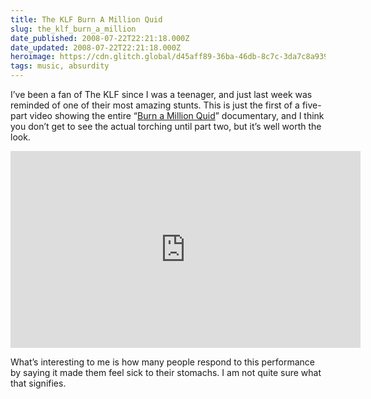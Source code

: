 ```yaml
---
title: The KLF Burn A Million Quid
slug: the_klf_burn_a_million
date_published: 2008-07-22T22:21:18.000Z
date_updated: 2008-07-22T22:21:18.000Z
heroimage: https://cdn.glitch.global/d45aff89-36ba-46db-8c7c-3da7c8a93931/klf-million-quid.jpg?v=1674352718900
tags: music, absurdity
---
```


I’ve been a fan of The KLF since I was a teenager, and just last week was reminded of one of their most amazing stunts. This is just the first of a five-part video showing the entire “[Burn a Million Quid](http://en.wikipedia.org/wiki/K_Foundation_Burn_a_Million_Quid)” documentary, and I think you don’t get to see the actual torching until part two, but it’s well worth the look.

<iframe width="560" height="315" src="https://www.youtube-nocookie.com/embed/L9SzDFGbsFI" title="YouTube video player" frameborder="0" allow="accelerometer; autoplay; clipboard-write; encrypted-media; gyroscope; picture-in-picture; web-share" allowfullscreen></iframe>

What’s interesting to me is how many people respond to this performance by saying it made them feel sick to their stomachs. I am not quite sure what that signifies. 

